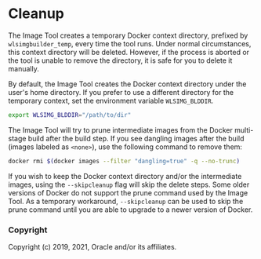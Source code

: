 # Cleanup

The Image Tool creates a temporary Docker context directory, prefixed by ```wlsimgbuilder_temp```,
every time the tool runs.  Under normal circumstances, this context directory will be deleted. However,
if the process is aborted or the tool is unable to remove the directory, it is safe for you to delete it manually.

By default, the Image Tool creates the Docker context directory under the user's home directory. 
If you prefer to use a different directory for the temporary context, set the environment variable `WLSIMG_BLDDIR`.

 ```bash
export WLSIMG_BLDDIR="/path/to/dir"
```


The Image Tool will try to prune intermediate images from the Docker multi-stage build after the build step. 
If you see dangling images after the build (images labeled as `<none>`), use the following command to remove them:

```bash
docker rmi $(docker images --filter "dangling=true" -q --no-trunc)
```

If you wish to keep the Docker context directory and/or the intermediate images, using the `--skipcleanup` flag will 
skip the delete steps.  Some older versions of Docker do not support the prune command used by the Image Tool. 
As a temporary workaround, `--skipcleanup` can be used to skip the prune command until you are able to upgrade to a 
newer version of Docker.
 
### Copyright
Copyright (c) 2019, 2021, Oracle and/or its affiliates.
